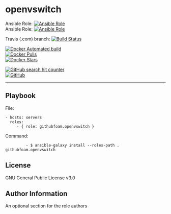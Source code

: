 openvswitch
=========

Ansible Role: [![Ansible Role](https://img.shields.io/ansible/role/d/32899.svg?style=plastic)](https://galaxy.ansible.com/githubfoam/openvswitch)  
Ansible Role: [![Ansible Role](https://img.shields.io/ansible/role/32899.svg)](https://galaxy.ansible.com/githubfoam/openvswitch)   

Travis (.com) branch:
[![Build Status](https://travis-ci.com/githubfoam/ansible-role-openvswitch.svg?branch=badges)](https://travis-ci.com/githubfoam/ansible-role-openvswitch)  

[![Docker Automated build](https://img.shields.io/docker/automated/dockerfoam/openvswitch.svg?style=plastic)](https://hub.docker.com/r/dockerfoam/openvswitch/)  
[![Docker Pulls](https://img.shields.io/docker/pulls/dockerfoam/openvswitch.svg?style=plastic)](https://hub.docker.com/r/dockerfoam/openvswitch/)  
[![Docker Stars](https://img.shields.io/docker/stars/dockerfoam/openvswitch.svg?style=plastic)](https://hub.docker.com/r/dockerfoam/openvswitch/)

[![GitHub search hit counter](https://img.shields.io/github/search/githubfoam/ansible-role-openvswitch/goto.svg)](https://github.com/githubfoam/ansible-role-openvswitch)  
[![GitHub](https://img.shields.io/github/license/githubfoam/ansible-role-openvswitch.svg?style=plastic)](https://github.com/githubfoam/ansible-role-openvswitch)

----------------

Playbook
----------------


File:

    - hosts: servers
      roles:
         - { role: githubfoam.openvswitch }

Command:

             - $ ansible-galaxy install --roles-path . githubfoam.openvswitch


License
-------

GNU General Public License v3.0

Author Information
------------------

An optional section for the role authors
